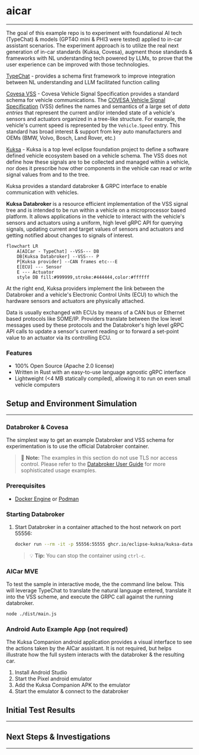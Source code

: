 # aicar
---
The goal of this example repo is to experiment with foundational AI tech (TypeChat) & models (GPT4O mini & PHI3 were tested) applied to in-car assistant scenarios.  The experiment approach is to utilize the real next generation of in-car standards (Kuksa, Covesa), augment those standards & frameworks with NL understanding tech powered by LLMs, to prove that the user experience can be improved with those technologies. 

[TypeChat](https://microsoft.github.io/TypeChat/) - provides a schema first framework to improve integration between NL understanding and LLM facilitated function calling

[Covesa VSS](https://covesa.global/) -
Covesa Vehicle Signal Specification provides a standard schema for vehicle communications. The [COVESA Vehicle Signal Specification](https://covesa.github.io/vehicle_signal_specification/) (VSS) defines the names and semantics of a large set of _data entries_ that represent the current and/or intended state of a vehicle's sensors and actuators organized in a tree-like structure. For example, the vehicle's current speed is represented by the `Vehicle.Speed` entry.
This standard has broad interest & support from key auto manufacturers and OEMs (BMW, Volvo, Bosch, Land Rover, etc.)

[Kuksa](https://projects.eclipse.org/projects/automotive.kuksa) -
Kuksa is a top level eclipse foundation project to define a software defined vehicle ecosystem based on a vehicle schema.  The VSS does not define how these signals are to be collected and managed within a vehicle, nor does it prescribe how other components in the vehicle can read or write signal values from and to the tree.  

Kuksa provides a standard databroker & GRPC interface to enable communication with vehicles.

**Kuksa Databroker** is a resource efficient implementation of the VSS signal tree and is intended to be run within a vehicle on a microprocessor based platform. It allows applications in the vehicle to interact with the vehicle's sensors and actuators using a uniform, high level gRPC API for querying signals, updating current and target values of sensors and actuators and getting notified about changes to signals of interest.

<!-- black box diagram -- inputs/outputs -->

```mermaid
flowchart LR
    A[AICar - TypeChat] --VSS--- DB
    DB[Kuksa Databroker] --VSS--- P
    P[Kuksa provider] --CAN frames etc---E
    E[ECU] --- Sensor
    E --- Actuator
    style DB fill:#999999,stroke:#444444,color:#ffffff
```

At the right end, Kuksa providers implement the link between the Databroker and a vehicle's Electronic Control Units (ECU) to which the hardware sensors and actuators are physically attached.

Data is usually exchanged with ECUs by means of a CAN bus or Ethernet based protocols like SOME/IP. Providers translate between the low level messages used by these protocols and the Databroker's high level gRPC API calls to update a sensor's current reading or to forward a set-point value to an actuator via its controlling ECU.


### Features

- 100% Open Source (Apache 2.0 license)
- Written in Rust with an easy-to-use language agnostic gRPC interface
- Lightweight (<4 MB statically compiled), allowing it to run on even small vehicle computers  



## Setup and Environment Simulation 
---
### Databroker & Covesa
The simplest way to get an example Databroker and VSS schema for experimentation is to use the official Databroker container.  

> :memo: **Note:** The examples in this section do not use TLS nor access control. Please refer to the [Databroker User Guide](./doc/user_guide.md) for more sophisticated usage examples.

### Prerequisites

- [Docker Engine](https://docs.docker.com/engine/install/) or [Podman](https://podman.io/docs/installation)

### Starting Databroker

1. Start Databroker in a container attached to the host network on port 55556:

   ```sh
   docker run --rm -it -p 55556:55555 ghcr.io/eclipse-kuksa/kuksa-databroker:main --insecure --enable-databroker-v1
   ```

   > :bulb: **Tip:** You can stop the container using `ctrl-c`.

### AICar MVE
To test the sample in interactive mode, the the command line below.  This will leverage TypeChat to translate the natural language entered, translate it into the VSS scheme, and execute the GRPC call against the running databroker.
   ```sh
   node ./dist/main.js
   ```

### Android Auto Example App (not required)
The Kuksa Companion android application provides a visual interface to see the actions taken by the AICar assistant.  It is not required, but helps illustrate how the full system interacts with the databroker & the resulting car.
1.  Install Android Studio
2.  Start the Pixel android emulator
3.  Add the Kuksa Companion APK to the emulator
4.  Start the emulator & connect to the databroker

## Initial Test Results
---



## Next Steps & Investigations
---
